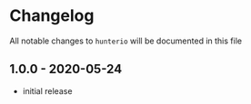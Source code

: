 # Changelog

All notable changes to `hunterio` will be documented in this file

## 1.0.0 - 2020-05-24

- initial release
